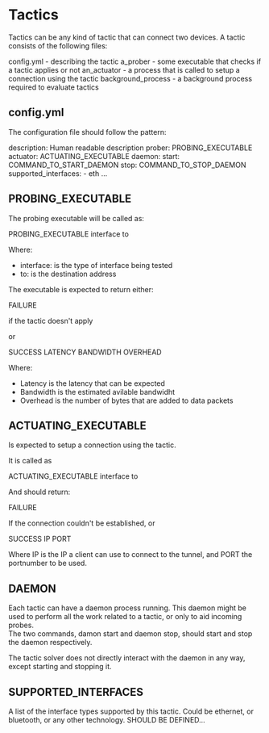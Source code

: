 # Tactics

Tactics can be any kind of tactic that can connect two devices.
A tactic consists of the following files:

config.yml - describing the tactic
a_prober - some executable that checks if a tactic applies or not
an_actuator - a process that is called to setup a connection using the tactic
background_process - a background process required to evaluate tactics

## config.yml

The configuration file should follow the pattern:

  description: Human readable description
  prober: PROBING_EXECUTABLE
  actuator: ACTUATING_EXECUTABLE
  daemon:
    start: COMMAND_TO_START_DAEMON
    stop: COMMAND_TO_STOP_DAEMON
  supported_interfaces:
    - eth
    ...


## PROBING_EXECUTABLE

The probing executable will be called as:

  PROBING_EXECUTABLE interface to

Where:
  
* interface: is the type of interface being tested
* to: is the destination address

The executable is expected to return either:

  FAILURE

if the tactic doesn't apply

or

  SUCCESS LATENCY BANDWIDTH OVERHEAD

Where:

* Latency is the latency that can be expected
* Bandwidth is the estimated avilable bandwidht
* Overhead is the number of bytes that are added to data packets


## ACTUATING_EXECUTABLE

Is expected to setup a connection using the tactic.

It is called as

  ACTUATING_EXECUTABLE interface to

And should return:

  FAILURE

If the connection couldn't be established, or

  SUCCESS IP PORT

Where IP is the IP a client can use to connect to the tunnel, and PORT the
portnumber to be used.


## DAEMON

Each tactic can have a daemon process running. This daemon might be used to
perform all the work related to a tactic, or only to aid incoming probes.  
The two commands, damon start and daemon stop, should start and stop the daemon
respectively.

The tactic solver does not directly interact with the daemon in any way, except
starting and stopping it.


## SUPPORTED_INTERFACES

A list of the interface types supported by this tactic.
Could be ethernet, or bluetooth, or any other technology.
SHOULD BE DEFINED...
